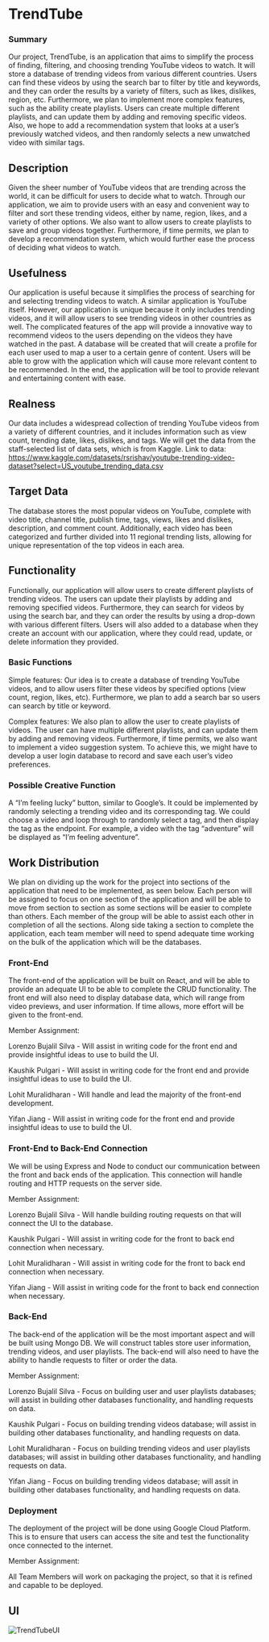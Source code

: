 # TrendTube

### Summary

Our project, TrendTube, is an application that aims to simplify the process of finding, filtering, and choosing trending YouTube videos to watch. It will store a database of trending videos from various different countries. Users can find these videos by using the search bar to filter by title and keywords, and they can order the results by a variety of filters, such as likes, dislikes, region, etc.
Furthermore, we plan to implement more complex features, such as the ability create playlists. Users can create multiple different playlists, and can update them by adding and removing specific videos. Also, we hope to add a recommendation system that looks at a user’s previously watched videos, and then randomly selects a new unwatched video with similar tags.


## Description

Given the sheer number of YouTube videos that are trending across the world, it can be difficult 
for users to decide what to watch. Through our application, we aim to provide users with an easy 
and convenient way to filter and sort these trending videos, either by name, region, likes, and a 
variety of other options. We also want to allow users to create playlists to save and group videos 
together. Furthermore, if time permits, we plan to develop a recommendation system, which would 
further ease the process of deciding what videos to watch.

## Usefulness

Our application is useful because it simplifies the process of searching for and selecting 
trending videos to watch. A similar application is YouTube itself. However, our application is 
unique because it only includes trending videos, and it will allow users to see trending videos
in other countries as well. The complicated features of the app will provide a innovative way to recommend videos to the users depending on the videos they have watched in the past. A database will be created that will create a profile for each user used to map a user to a certain genre of content. Users will be able to grow with the application which will cause more relevant content to be recommended. In the end, the application will be tool to provide relevant and entertaining content with ease.

## Realness

Our data includes a widespread collection of trending YouTube videos from a variety of 
different countries, and it includes information such as view count, trending date, 
likes, dislikes, and tags. 
We will get the data from the staff-selected list of data sets, which is from Kaggle. Link to data: https://www.kaggle.com/datasets/rsrishav/youtube-trending-video-dataset?select=US_youtube_trending_data.csv

## Target Data

The database stores the most popular videos on YouTube, complete with video title, channel title, publish time, tags, views, likes and dislikes, 
description, and comment count. Additionally, each video has been categorized and further divided into 11 regional trending lists, allowing for 
unique representation of the top videos in each area.

## Functionality

Functionally, our application will allow users to create different playlists of trending videos. The users can update their playlists by adding and removing specified videos. Furthermore, they can search for videos by using the search bar, and they can order the results by using a drop-down with various different filters. Users will also added to a database when they create an account with our application, where they could read, update, or delete information they provided.

### Basic Functions

Simple features: Our idea is to create a database of trending YouTube videos, and to allow users filter these videos by specified options (view count, region, likes, etc). Furthermore, we plan to add a search bar so users can search by title or keyword.

Complex features: We also plan to allow the user to create playlists of videos. The user can have multiple different playlists, and can update them by adding and removing videos. Furthermore, if time permits, we also want to implement a video suggestion system. To achieve this, we might have to develop a user login database to record and save each user’s video preferences.

### Possible Creative Function

A “I’m feeling lucky” button, similar to Google’s. It could be implemented by randomly selecting a trending video and its corresponding tag. We could choose a video and loop through to randomly select a tag, and then display the tag as the endpoint. For example, a video with the tag “adventure” will be displayed as “I’m feeling adventure”.

## Work Distribution

We plan on dividing up the work for the project into sections of the application that need to be implemented, as seen below. Each person will be assigned to focus on one section of the application and  will be able to move from section to section as some sections will be easier to complete than others. Each member of the group will be able to assist each other in completion of all the sections. Along side taking a section to complete the application, each team member will need to spend adequate time working on the bulk of the application which will be the databases. 

### Front-End
The front-end of the application will be built on React, and will be able to provide an adequate UI to be able to complete the CRUD functionality. The front end will also need to display database data, which will range from video previews, and user information. If time allows, more effort will be given to the front-end.

Member Assignment:

Lorenzo Bujalil Silva - Will assist in writing code for the front end and provide insightful ideas to use to build the UI.

Kaushik Pulgari - Will assist in writing code for the front end and provide insightful ideas to use to build the UI.

Lohit Muralidharan - Will handle and lead the majority of the front-end development. 

Yifan Jiang - Will assist in writing code for the front end and provide insightful ideas to use to build the UI.

### Front-End to Back-End Connection
We will be using Express and Node to conduct our communication between the front and back ends of the application. This connection will handle routing and HTTP requests on the server side. 

Member Assignment:

Lorenzo Bujalil Silva - Will handle building routing requests on that will connect the UI to the database.

Kaushik Pulgari - Will assist in writing code for the front to back end connection when necessary. 

Lohit Muralidharan - Will assist in writing code for the front to back end connection when necessary. 

Yifan Jiang - Will assist in writing code for the front to back end connection when necessary.

### Back-End
The back-end of the application will be the most important aspect and will be built using Mongo DB. We will construct tables store user information, trending videos, and user playlists.
The back-end will also need to have the ability to handle requests to filter or order the data.

Member Assignment:

Lorenzo Bujalil Silva - Focus on building user and user playlists databases; will assist in building other databases functionality, and handling requests on data.

Kaushik Pulgari - Focus on building trending videos database; will assist in building other databases functionality, and handling requests on data.

Lohit Muralidharan - Focus on building trending videos and user playlists databases; will assist in building other databases functionality, and handling requests on data.

Yifan Jiang - Focus on building trending videos database; will assit in building other databases functionality, and handling requests on data.


### Deployment
The deployment of the project will be done using Google Cloud Platform. This is to ensure that users can access the site and test the functionality once connected to the internet.

Member Assignment: 

All Team Members will work on packaging the project, so that it is refined and capable to be deployed. 


## UI

![TrendTubeUI](https://user-images.githubusercontent.com/90290549/216851303-de2fbe2a-ddf4-48a7-bd71-a5ef99b30d9c.jpg)

